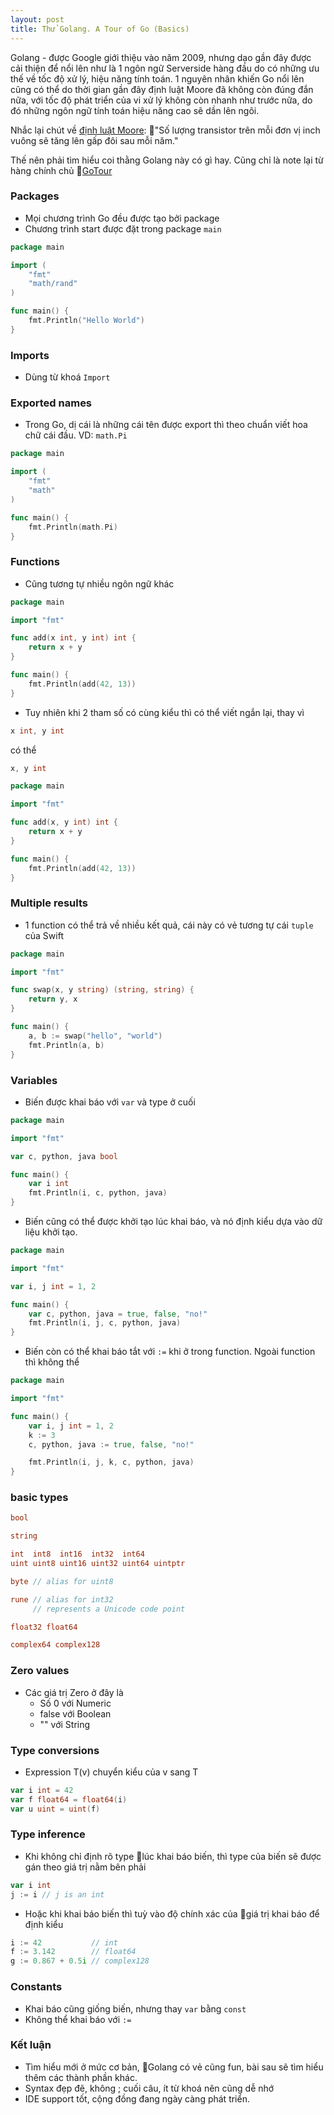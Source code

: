 ```yaml
---
layout: post
title: Thử Golang. A Tour of Go (Basics)
---
```


Golang - được Google giới thiệu vào năm 2009, nhưng dạo gần đây được cải thiện để nổi lên như là 1 ngôn ngữ Serverside hàng đầu do có những ưu thế về tốc độ xử lý, hiệu năng tính toán. 
1 nguyên nhân khiến Go nổi lên cũng có thể do thời gian gần đây định luật Moore đã không còn đúng đắn nữa, với tốc độ phát triển của vi xử lý không còn nhanh như trước nữa, do đó những ngôn ngữ tính toán hiệu năng cao sẽ dần lên ngôi. 

Nhắc lại chút về [định luật Moore](https://vi.wikipedia.org/wiki/%C4%90%E1%BB%8Bnh_lu%E1%BA%ADt_Moore): "Số lượng transistor trên mỗi đơn vị inch vuông sẽ tăng lên gấp đôi sau mỗi năm."

Thế nên phải tìm hiểu coi thằng Golang này có gì hay. Cũng chỉ là note lại từ hàng chính chủ [GoTour](https://tour.golang.org)

### Packages

- Mọi chương trình Go đều được tạo bởi package
- Chương trình start được đặt trong package `main`

```Go
package main

import (
    "fmt"
    "math/rand"
)

func main() {
    fmt.Println("Hello World")
}
```

### Imports

- Dùng từ khoá `Import`

### Exported names

- Trong Go, dị cái là những cái tên được export thì theo chuẩn viết hoa chữ cái đầu. VD: `math.Pi`

```Go
package main

import (
    "fmt"
    "math"
)

func main() {
    fmt.Println(math.Pi)
}
```

### Functions

- Cũng tương tự nhiều ngôn ngữ khác

```Go
package main

import "fmt"

func add(x int, y int) int {
    return x + y
}

func main() {
    fmt.Println(add(42, 13))
}
```

- Tuy nhiên khi 2 tham số có cùng kiểu thì có thể viết ngắn lại, thay vì 
```Go
x int, y int
```

có thể 

```Go
x, y int
```

```Go
package main

import "fmt"

func add(x, y int) int {
    return x + y
}

func main() {
    fmt.Println(add(42, 13))
}
```

### Multiple results

- 1 function có thể trả về nhiều kết quả, cái này có vẻ tương tự cái `tuple` của Swift

```Go
package main

import "fmt"

func swap(x, y string) (string, string) {
    return y, x
}

func main() {
    a, b := swap("hello", "world")
    fmt.Println(a, b)
}
```

### Variables

- Biến được khai báo với `var` và type ở cuối

```Go
package main

import "fmt"

var c, python, java bool

func main() {
    var i int
    fmt.Println(i, c, python, java)
}
```

- Biến cũng có thể được khởi tạo lúc khai báo, và nó định kiểu dựa vào dữ liệu khởi tạo.

```Go
package main

import "fmt"

var i, j int = 1, 2

func main() {
    var c, python, java = true, false, "no!"
    fmt.Println(i, j, c, python, java)
}
```

- Biến còn có thể khai báo tắt với `:=` khi ở trong function. Ngoài function thì không thể

```Go
package main

import "fmt"

func main() {
    var i, j int = 1, 2
    k := 3
    c, python, java := true, false, "no!"

    fmt.Println(i, j, k, c, python, java)
}
```

### basic types

```Go
bool

string

int  int8  int16  int32  int64
uint uint8 uint16 uint32 uint64 uintptr

byte // alias for uint8

rune // alias for int32
     // represents a Unicode code point

float32 float64

complex64 complex128
```

### Zero values

- Các giá trị Zero ở đây là
  -  Số 0 với Numeric
  -  false với Boolean
  - "" với String

### Type conversions

- Expression T(v) chuyển kiểu của v sang T

```Go
var i int = 42
var f float64 = float64(i)
var u uint = uint(f)
```

### Type inference

- Khi không chỉ định rõ type lúc khai báo biến, thì type của biến sẽ được gán theo giá trị nằm bên phải

```Go
var i int
j := i // j is an int
```

- Hoặc khi khai báo biến thì tuỳ vào độ chính xác của giá trị khai báo để định kiểu 

```Go
i := 42           // int
f := 3.142        // float64
g := 0.867 + 0.5i // complex128
```

### Constants

- Khai báo cũng giống biến, nhưng thay `var` bằng `const`
- Không thể khai báo với `:=`

### Kết luận

- Tìm hiểu mới ở mức cơ bản, Golang có vẻ cũng fun, bài sau sẽ tìm hiểu thêm các thành phần khác.
- Syntax đẹp đẽ, không ; cuối câu, ít từ khoá nên cũng dễ nhớ
- IDE support tốt, cộng đồng đang ngày càng phát triển.